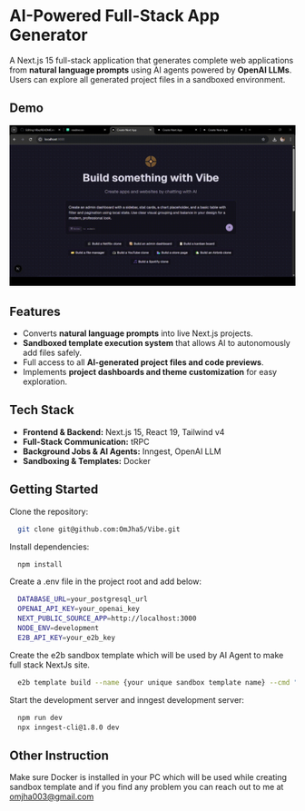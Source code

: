 
# AI-Powered Full-Stack App Generator

A Next.js 15 full-stack application that generates complete web applications from **natural language prompts** using AI agents powered by **OpenAI LLMs**. Users can explore all generated project files in a sandboxed environment.


## Demo

![Project Demo](./public/ProjectDemo.gif)


## Features

- Converts **natural language prompts** into live Next.js projects.
- **Sandboxed template execution system** that allows AI to autonomously add files safely.
- Full access to all **AI-generated project files and code previews**.
- Implements **project dashboards and theme customization** for easy exploration.

## Tech Stack
- **Frontend & Backend:** Next.js 15, React 19, Tailwind v4  
- **Full-Stack Communication:** tRPC  
- **Background Jobs & AI Agents:** Inngest, OpenAI LLM  
- **Sandboxing & Templates:** Docker  


## Getting Started

Clone the repository:  

```bash
  git clone git@github.com:OmJha5/Vibe.git
```
Install dependencies:  

```bash
  npm install
```

Create a .env file in the project root and add below:  

```bash
  DATABASE_URL=your_postgresql_url
  OPENAI_API_KEY=your_openai_key
  NEXT_PUBLIC_SOURCE_APP=http://localhost:3000
  NODE_ENV=development
  E2B_API_KEY=your_e2b_key
```

Create the e2b sandbox template which will be used by AI Agent to make full stack NextJs site.

```bash
  e2b template build --name {your unique sandbox template name} --cmd "/compile_page.sh" --dockerfile ./sandbox-templates/nextjs/e2b.Dockerfile
```

Start the development server and inngest development server:  

```bash
  npm run dev
  npx inngest-cli@1.8.0 dev
```




    
## Other Instruction

Make sure Docker is installed in your PC which will be used while creating sandbox template and if you find any problem you can reach out to me at omjha003@gmail.com

